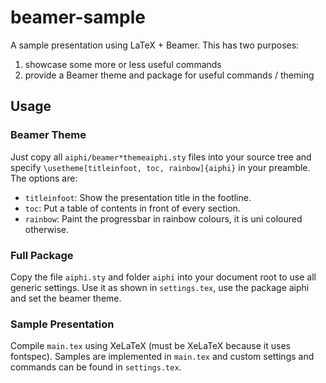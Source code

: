 # beamer-sample
A sample presentation using LaTeX + Beamer.
This has two purposes:
1. showcase some more or less useful commands
2. provide a Beamer theme and package for useful commands / theming

## Usage
### Beamer Theme
Just copy all `aiphi/beamer*themeaiphi.sty` files into your source tree and specify `\usetheme[titleinfoot, toc, rainbow]{aiphi}` in your preamble.
The options are:
- `titleinfoot`: Show the presentation title in the footline.
- `toc`: Put a table of contents in front of every section.
- `rainbow`: Paint the progressbar in rainbow colours, it is uni coloured otherwise.

### Full Package
Copy the file `aiphi.sty` and folder `aiphi` into your document root to use all generic settings.
Use it as shown in `settings.tex`, use the package aiphi and set the beamer theme.

### Sample Presentation
Compile `main.tex` using XeLaTeX (must be XeLaTeX because it uses fontspec).
Samples are implemented in `main.tex` and custom settings and commands can be found in `settings.tex`.
